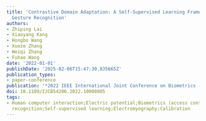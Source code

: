 ```yaml
---
title: 'Contrastive Domain Adaptation: A Self-Supervised Learning Framework for sEMG-Based
  Gesture Recognition'
authors:
- Zhiping Lai
- Xiaoyang Kang
- Hongbo Wang
- Xueze Zhang
- Weiqi Zhang
- Fuhao Wang
date: '2022-01-01'
publishDate: '2025-02-06T15:47:30.835665Z'
publication_types:
- paper-conference
publication: '*2022 IEEE International Joint Conference on Biometrics (IJCB)*'
doi: 10.1109/IJCB54206.2022.10008005
tags:
- Human computer interaction;Electric potential;Biometrics (access control);Gesture
  recognition;Self-supervised learning;Electromyography;Calibration
---
```

